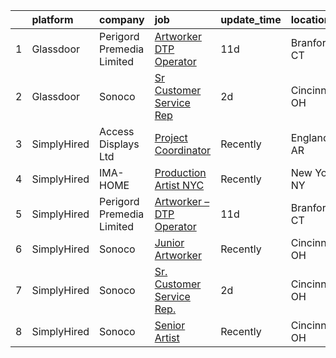 

|    | platform    | company                   | job                                                                                                                                                                                                                                                                                            | update_time   | location       |
|---:|:------------|:--------------------------|:-----------------------------------------------------------------------------------------------------------------------------------------------------------------------------------------------------------------------------------------------------------------------------------------------|:--------------|:---------------|
|  1 | Glassdoor   | Perigord Premedia Limited | [Artworker   DTP Operator](https://www.glassdoor.com/partner/jobListing.htm?pos=102&ao=1136043&s=58&guid=000001810974c42d8da9cc6e3507c993&src=GD_JOB_AD&t=SR&vt=w&ea=1&cs=1_422e14a0&cb=1653721056430&jobListingId=1007865934313&jrtk=3-0-1g44n9h2gr0i7801-1g44n9h2uq0ta800-4048a71b52ed5444-) | 11d           | Branford, CT   |
|  2 | Glassdoor   | Sonoco                    | [Sr  Customer Service Rep ](https://www.glassdoor.com/partner/jobListing.htm?pos=101&ao=1136043&s=58&guid=000001810974c42d8da9cc6e3507c993&src=GD_JOB_AD&t=SR&vt=w&cs=1_48632d22&cb=1653721056430&jobListingId=1007892800843&jrtk=3-0-1g44n9h2gr0i7801-1g44n9h2uq0ta800-25187ce7d7f4a492-)     | 2d            | Cincinnati, OH |
|  3 | SimplyHired | Access Displays Ltd       | [Project Coordinator](https://www.simplyhired.com/job/-c3x_3QdCusQU1bLMOgJ0fsCRPNdzDRG-LxWOMHYD1xOyb_dmOLMJg?q=artworker)                                                                                                                                                                      | Recently      | England, AR    |
|  4 | SimplyHired | IMA-HOME                  | [Production Artist NYC](https://www.simplyhired.com/job/WAk3UyIRIcaqwbDbXur06TsDmW7y7WmT2KCRpKrBPBRW_ve-Q8yocA?q=artworker)                                                                                                                                                                    | Recently      | New York, NY   |
|  5 | SimplyHired | Perigord Premedia Limited | [Artworker – DTP Operator](https://www.simplyhired.com/job/7wWcYOPCybuXLpDFVsIQJInquIFiafRkx2dGAN_uldTCs7CUyeOemw?q=artworker)                                                                                                                                                                 | 11d           | Branford, CT   |
|  6 | SimplyHired | Sonoco                    | [Junior Artworker](https://www.simplyhired.com/job/bJFkITfBQh7d5E85DISdms_VPKCZBa8KkngVE0lUa-qKKaXWvdNngQ?q=artworker)                                                                                                                                                                         | Recently      | Cincinnati, OH |
|  7 | SimplyHired | Sonoco                    | [Sr. Customer Service Rep.](https://www.simplyhired.com/job/ouY-ZrgvSO0XqkNNulmx-VLoWOAnzeena1HU4n3l7HnDOmhM8hwZLA?q=artworker)                                                                                                                                                                | 2d            | Cincinnati, OH |
|  8 | SimplyHired | Sonoco                    | [Senior Artist](https://www.simplyhired.com/job/gyQf-wXViE5DTjh6jQYwtf4n8pryWEZj3FCgwRPHI5i7PJlc-DU_Og?q=artworker)                                                                                                                                                                            | Recently      | Cincinnati, OH |